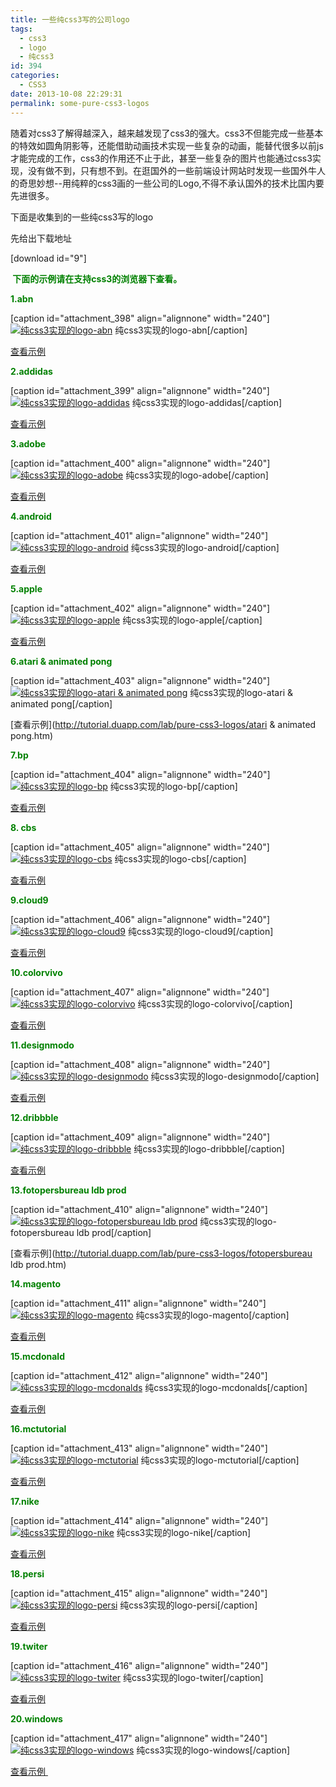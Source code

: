 ```yaml
---
title: 一些纯css3写的公司logo
tags:
  - css3
  - logo
  - 纯css3
id: 394
categories:
  - CSS3
date: 2013-10-08 22:29:31
permalink: some-pure-css3-logos
---
```


随着对css3了解得越深入，越来越发现了css3的强大。css3不但能完成一些基本的特效如圆角阴影等，还能借助动画技术实现一些复杂的动画，能替代很多以前js才能完成的工作，css3的作用还不止于此，甚至一些复杂的图片也能通过css3实现，没有做不到，只有想不到。在逛国外的一些前端设计网站时发现一些国外牛人的奇思妙想--用纯粹的css3画的一些公司的Logo,不得不承认国外的技术比国内要先进很多。
<!--more-->

下面是收集到的一些纯css3写的logo

先给出下载地址

[download id="9"]

**<span style="color: #008000;"> 下面的示例请在支持css3的浏览器下查看。</span>**

<span style="color: #008000;">**1.abn**</span>

[caption id="attachment_398" align="alignnone" width="240"][![纯css3实现的logo-abn](http://bcs.duapp.com/xiaopihai/2013/10/abn-240x150.jpg)](http://bcs.duapp.com/xiaopihai/2013/10/abn.jpg) 纯css3实现的logo-abn[/caption]

[查看示例](http://tutorial.duapp.com/lab/pure-css3-logos/abn.htm)

**<span style="color: #008000;">2.addidas</span>**

[caption id="attachment_399" align="alignnone" width="240"][![纯css3实现的logo-addidas](http://bcs.duapp.com/xiaopihai/2013/10/addidas-240x150.jpg)](http://bcs.duapp.com/xiaopihai/2013/10/addidas.jpg) 纯css3实现的logo-addidas[/caption]

[查看示例](http://tutorial.duapp.com/lab/pure-css3-logos/addidas.htm)

**<span style="color: #008000;">3.adobe</span>**

[caption id="attachment_400" align="alignnone" width="240"][![纯css3实现的logo-adobe](http://bcs.duapp.com/xiaopihai/2013/10/adobe-240x150.jpg)](http://bcs.duapp.com/xiaopihai/2013/10/adobe.jpg) 纯css3实现的logo-adobe[/caption]

[查看示例](http://tutorial.duapp.com/lab/pure-css3-logos/adobe.htm)

**<span style="color: #008000;">4.android</span>**

[caption id="attachment_401" align="alignnone" width="240"][![纯css3实现的logo-android](http://bcs.duapp.com/xiaopihai/2013/10/android-240x150.jpg)](http://bcs.duapp.com/xiaopihai/2013/10/android.jpg) 纯css3实现的logo-android[/caption]

[查看示例](http://tutorial.duapp.com/lab/pure-css3-logos/android.htm)

**<span style="color: #008000;">5.apple</span>**

[caption id="attachment_402" align="alignnone" width="240"][![纯css3实现的logo-apple](http://bcs.duapp.com/xiaopihai/2013/10/apple-240x150.jpg)](http://bcs.duapp.com/xiaopihai/2013/10/apple.jpg) 纯css3实现的logo-apple[/caption]

[查看示例](http://tutorial.duapp.com/lab/pure-css3-logos/apple.htm)

**<span style="color: #008000;">6.atari &amp; animated pong</span>**

[caption id="attachment_403" align="alignnone" width="240"][![纯css3实现的logo-atari &amp; animated pong](http://bcs.duapp.com/xiaopihai/2013/10/atari-animated-pong-240x150.jpg)](http://bcs.duapp.com/xiaopihai/2013/10/atari-animated-pong.jpg) 纯css3实现的logo-atari &amp; animated pong[/caption]

[查看示例](http://tutorial.duapp.com/lab/pure-css3-logos/atari &amp; animated pong.htm)

<span style="color: #008000;">**7.bp**</span>

[caption id="attachment_404" align="alignnone" width="240"][![纯css3实现的logo-bp](http://bcs.duapp.com/xiaopihai/2013/10/bp-240x150.jpg)](http://bcs.duapp.com/xiaopihai/2013/10/bp.jpg) 纯css3实现的logo-bp[/caption]

[查看示例](http://tutorial.duapp.com/lab/pure-css3-logos/bp.htm)

<span style="color: #008000;">**8\. cbs**</span>

[caption id="attachment_405" align="alignnone" width="240"][![纯css3实现的logo-cbs](http://bcs.duapp.com/xiaopihai/2013/10/cbs-240x150.jpg)](http://bcs.duapp.com/xiaopihai/2013/10/cbs.jpg) 纯css3实现的logo-cbs[/caption]

[查看示例](http://tutorial.duapp.com/lab/pure-css3-logos/cbs.htm)

<span style="color: #008000;">**9.cloud9**</span>

[caption id="attachment_406" align="alignnone" width="240"][![纯css3实现的logo-cloud9](http://bcs.duapp.com/xiaopihai/2013/10/cloud9-240x150.jpg)](http://bcs.duapp.com/xiaopihai/2013/10/cloud9.jpg) 纯css3实现的logo-cloud9[/caption]

[查看示例](http://tutorial.duapp.com/lab/pure-css3-logos/cloud9.htm)

**<span style="color: #008000;">10.colorvivo</span>**

[caption id="attachment_407" align="alignnone" width="240"][![纯css3实现的logo-colorvivo](http://bcs.duapp.com/xiaopihai/2013/10/colorvivo-240x150.jpg)](http://bcs.duapp.com/xiaopihai/2013/10/colorvivo.jpg) 纯css3实现的logo-colorvivo[/caption]

[查看示例](http://tutorial.duapp.com/lab/pure-css3-logos/colorvivo.htm)

**<span style="color: #008000;">11.designmodo</span>**

[caption id="attachment_408" align="alignnone" width="240"][![纯css3实现的logo-designmodo](http://bcs.duapp.com/xiaopihai/2013/10/designmodo-240x150.jpg)](http://bcs.duapp.com/xiaopihai/2013/10/designmodo.jpg) 纯css3实现的logo-designmodo[/caption]

[查看示例](http://tutorial.duapp.com/lab/pure-css3-logos/designmodo.htm)

**<span style="color: #008000;">12.dribbble</span>**

[caption id="attachment_409" align="alignnone" width="240"][![纯css3实现的logo-dribbble](http://bcs.duapp.com/xiaopihai/2013/10/dribbble-240x150.jpg)](http://bcs.duapp.com/xiaopihai/2013/10/dribbble.jpg) 纯css3实现的logo-dribbble[/caption]

[查看示例](http://tutorial.duapp.com/lab/pure-css3-logos/dribbble.htm)

**<span style="color: #008000;">13.fotopersbureau ldb prod</span>**

[caption id="attachment_410" align="alignnone" width="240"][![纯css3实现的logo-fotopersbureau ldb prod](http://bcs.duapp.com/xiaopihai/2013/10/fotopersbureau-ldb-prod-240x150.jpg)](http://bcs.duapp.com/xiaopihai/2013/10/fotopersbureau-ldb-prod.jpg) 纯css3实现的logo-fotopersbureau ldb prod[/caption]

[查看示例](http://tutorial.duapp.com/lab/pure-css3-logos/fotopersbureau ldb prod.htm)

**<span style="color: #008000;">14.magento</span>**

[caption id="attachment_411" align="alignnone" width="240"][![纯css3实现的logo-magento](http://bcs.duapp.com/xiaopihai/2013/10/magento-240x150.jpg)](http://bcs.duapp.com/xiaopihai/2013/10/magento.jpg) 纯css3实现的logo-magento[/caption]

[查看示例](http://tutorial.duapp.com/lab/pure-css3-logos/magento.htm)

**<span style="color: #008000;">15.mcdonald</span>**

[caption id="attachment_412" align="alignnone" width="240"][![纯css3实现的logo-mcdonalds](http://bcs.duapp.com/xiaopihai/2013/10/mcdonalds-240x150.jpg)](http://bcs.duapp.com/xiaopihai/2013/10/mcdonalds.jpg) 纯css3实现的logo-mcdonalds[/caption]

[查看示例](http://tutorial.duapp.com/lab/pure-css3-logos/mcdonalds.htm)

**<span style="color: #008000;">16.mctutorial</span>**

[caption id="attachment_413" align="alignnone" width="240"][![纯css3实现的logo-mctutorial](http://bcs.duapp.com/xiaopihai/2013/10/mctutorial-240x150.jpg)](http://bcs.duapp.com/xiaopihai/2013/10/mctutorial.jpg) 纯css3实现的logo-mctutorial[/caption]

[查看示例](http://tutorial.duapp.com/lab/pure-css3-logos/mctutorial.htm)

**<span style="color: #008000;">17.nike</span>**

[caption id="attachment_414" align="alignnone" width="240"][![纯css3实现的logo-nike](http://bcs.duapp.com/xiaopihai/2013/10/nike-240x150.jpg)](http://bcs.duapp.com/xiaopihai/2013/10/nike.jpg) 纯css3实现的logo-nike[/caption]

[查看示例](http://tutorial.duapp.com/lab/pure-css3-logos/nike.htm)

**<span style="color: #008000;">18.persi</span>**

[caption id="attachment_415" align="alignnone" width="240"][![纯css3实现的logo-persi](http://bcs.duapp.com/xiaopihai/2013/10/persi-240x150.jpg)](http://bcs.duapp.com/xiaopihai/2013/10/persi.jpg) 纯css3实现的logo-persi[/caption]

[查看示例](http://tutorial.duapp.com/lab/pure-css3-logos/persi.htm)

**<span style="color: #008000;">19.twiter</span>**

[caption id="attachment_416" align="alignnone" width="240"][![纯css3实现的logo-twiter](http://bcs.duapp.com/xiaopihai/2013/10/twiter-240x150.jpg)](http://bcs.duapp.com/xiaopihai/2013/10/twiter.jpg) 纯css3实现的logo-twiter[/caption]

[查看示例](http://tutorial.duapp.com/lab/pure-css3-logos/twiter.htm)

**<span style="color: #008000;">20.windows</span>**

[caption id="attachment_417" align="alignnone" width="240"][![纯css3实现的logo-windows](http://bcs.duapp.com/xiaopihai/2013/10/windows-240x150.jpg)](http://bcs.duapp.com/xiaopihai/2013/10/windows.jpg) 纯css3实现的logo-windows[/caption]

[查看示例 ](http://tutorial.duapp.com/lab/pure-css3-logos/windows.htm)

&nbsp;